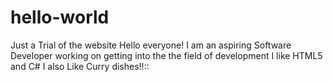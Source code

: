 # hello-world
Just a Trial of the website
Hello everyone! 
I am an aspiring Software Developer working on getting into the the field of development
I like HTML5 and C# 
I also Like Curry dishes!!::

